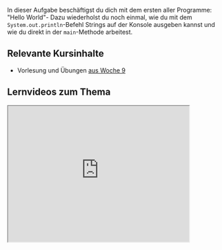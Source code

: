 In dieser Aufgabe beschäftigst du dich mit dem ersten aller Programme: "Hello World"- Dazu wiederholst du noch einmal, wie du mit dem `System.out.println`-Befehl Strings auf der Konsole ausgeben kannst und wie du direkt in der `main`-Methode arbeitest.

## Relevante Kursinhalte

- Vorlesung und Übungen [aus Woche 9](https://elearning.uni-regensburg.de/course/view.php?id=52262#sectionid-690337-title)

## Lernvideos zum Thema

<iframe width="420" height="315"
src="https://www.youtube-nocookie.com/embed/ed5DLI-JWUE">
</iframe> 
